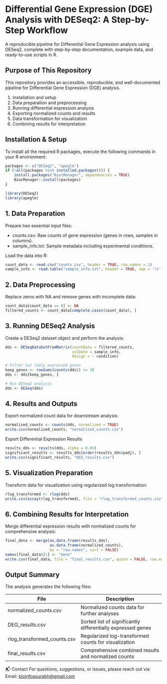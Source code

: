 # Differential Gene Expression (DGE) Analysis with DESeq2: A Step-by-Step Workflow
A reproducible pipeline for Differential Gene Expression analysis using DESeq2, complete with step-by-step documentation, example data, and ready-to-use scripts in R.

## Purpose of This Repository
This repository provides an accessible, reproducible, and well-documented pipeline for Differential Gene Expression (DGE) analysis.
1. Installation and setup
2. Data preparation and preprocessing
3. Running differential expression analysis
4. Exporting normalized counts and results
5. Data transformation for visualization
6. Combining results for interpretation

## Installation & Setup
To install all the required R packages, execute the following commands in your R environment:
```r
packages <- c("DESeq2", "apeglm")
if (!all(packages %in% installed.packages())) {
    install.packages("BiocManager", dependencies = TRUE)
    BiocManager::install(packages)
}

library(DESeq2)
library(apeglm)
```

## 1. Data Preparation
Prepare two essential input files:
- counts.csv: Raw counts of gene expression (genes in rows, samples in columns).
- sample_info.txt: Sample metadata including experimental conditions.

Load the data into R:
```r
count_data <- read.csv("counts.csv", header = TRUE, row.names = 1)
sample_info <- read.table("sample_info.txt", header = TRUE, sep = '\t')
```

## 2. Data Preprocessing
Replace zeros with NA and remove genes with incomplete data:
```r
count_data[count_data == 0] <- NA
filtered_counts <- count_data[complete.cases(count_data), ]
```

## 3. Running DESeq2 Analysis
Create a DESeq2 dataset object and perform the analysis:
```r
dds <- DESeqDataSetFromMatrix(countData = filtered_counts, 
                              colData = sample_info, 
                              design = ~ condition)

# Filter out lowly expressed genes
keep_genes <- rowSums(counts(dds)) >= 10
dds <- dds[keep_genes, ]

# Run DESeq2 analysis
dds <- DESeq(dds)
```

## 4. Results and Outputs
Export normalized count data for downstream analysis:
```r
normalized_counts <- counts(dds, normalized = TRUE)
write.csv(normalized_counts, "normalized_counts.csv")
```

Export Differential Expression Results
```r
results_dds <- results(dds, alpha = 0.05)
significant_results <- results_dds[order(results_dds$padj), ]
write.csv(significant_results, "DEG_results.csv")
```

## 5. Visualization Preparation
Transform data for visualization using regularized log transformation:
```r
rlog_transformed <- rlog(dds)
write.csv(assay(rlog_transformed), file = "rlog_transformed_counts.csv", quote = FALSE, row.names = TRUE)
```
## 6. Combining Results for Interpretation
Merge differential expression results with normalized counts for comprehensive analysis:
```r
final_data <- merge(as.data.frame(results_dds), 
                    as.data.frame(normalized_counts), 
                    by = "row.names", sort = FALSE)
names(final_data)[1] <- "Gene"
write.csv(final_data, file = "final_results.csv", quote = FALSE, row.names = FALSE)
```

## Output Summary
The analysis generates the following files:

| File | Description |
|----------|----------|
| normalized_counts.csv   | Normalized counts data for further analyses   |
| DEG_results.csv   | Sorted list of significantly differentially expressed genes   |
| rlog_transformed_counts.csv   | Regularized log-transformed counts for visualization   |
| final_results.csv  | Comprehensive combined results and normalized counts   |

📬 Contact
For questions, suggestions, or issues, please reach out via:
Email: bioinfosourabh@gmail.com


